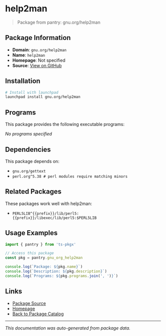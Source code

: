 # help2man

> Package from pantry: gnu.org/help2man

## Package Information

- **Domain**: `gnu.org/help2man`
- **Name**: `help2man`
- **Homepage**: Not specified
- **Source**: [View on GitHub](https://github.com/pkgxdev/pantry/tree/main/projects/gnu.org/help2man/package.yml)

## Installation

```bash
# Install with launchpad
launchpad install gnu.org/help2man
```

## Programs

This package provides the following executable programs:

*No programs specified*

## Dependencies

This package depends on:

- `gnu.org/gettext`
- `perl.org^5.38 # perl modules require matching minors`

## Related Packages

These packages work well with help2man:

- `PERL5LIB^{{prefix}}/lib/perl5:{{prefix}}/libexec/lib/perl5:$PERL5LIB`

## Usage Examples

```typescript
import { pantry } from 'ts-pkgx'

// Access this package
const pkg = pantry.gnu_org_help2man

console.log(`Package: ${pkg.name}`)
console.log(`Description: ${pkg.description}`)
console.log(`Programs: ${pkg.programs.join(', ')}`)
```

## Links

- [Package Source](https://github.com/pkgxdev/pantry/tree/main/projects/gnu.org/help2man/package.yml)
- [Homepage](#)
- [Back to Package Catalog](../package-catalog.md)

---

*This documentation was auto-generated from package data.*

